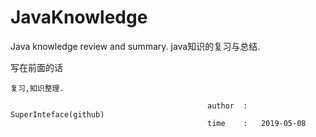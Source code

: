 # JavaKnowledge
Java knowledge review and summary. java知识的复习与总结.

写在前面的话

	复习,知识整理.
														
												author	:	SuperInteface(github)
												time	:	2019-05-08 


